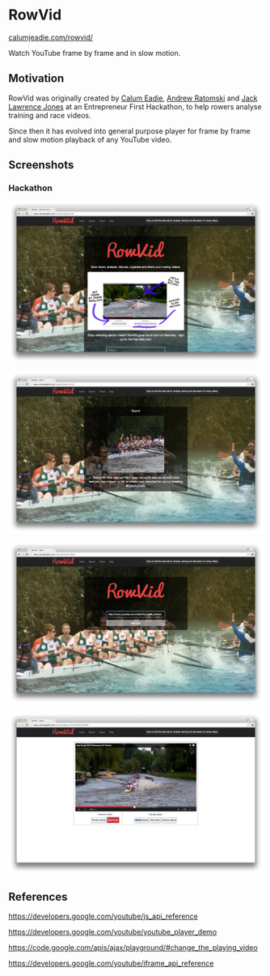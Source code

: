 RowVid
======

[calumjeadie.com/rowvid/](http://calumjeadie.com/rowvid/)

Watch YouTube frame by frame and in slow motion.

Motivation
----------

RowVid was originally created by [Calum Eadie](https://twitter.com/CalumJEadie), [Andrew Ratomski](https://twitter.com/AHTomski) and [Jack Lawrence Jones](https://twitter.com/busterlj) at an Entrepreneur First Hackathon, to help rowers analyse training and race videos.

Since then it has evolved into general purpose player for frame by frame and slow motion playback of any YouTube video.

Screenshots
-----------

### Hackathon

!["Home"](screenshots/hackathon/home.png)

!["Boom"](screenshots/hackathon/boom.png)

!["Search"](screenshots/hackathon/search.png)

!["Player"](screenshots/hackathon/player.png)

References
----------

https://developers.google.com/youtube/js_api_reference

https://developers.google.com/youtube/youtube_player_demo

https://code.google.com/apis/ajax/playground/#change_the_playing_video

https://developers.google.com/youtube/iframe_api_reference